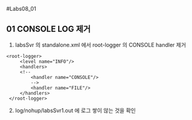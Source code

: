 #Labs08_01
## 01 CONSOLE LOG 제거 
1) labsSvr 의 standalone.xml 에서 root-logger 의 CONSOLE handler 제거

```
<root-logger>
     <level name="INFO"/>
     <handlers>
     <!--
         <handler name="CONSOLE"/>
         -->
         <handler name="FILE"/>
     </handlers>
 </root-logger>

```

2) log/nohup/labsSvr1.out 에 로그 쌓이 않는 것을 확인 
 


